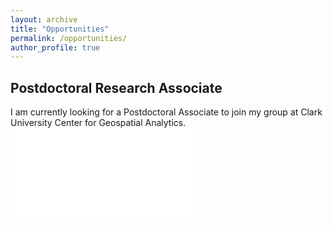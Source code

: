 ```yaml
---
layout: archive
title: "Opportunities"
permalink: /opportunities/
author_profile: true
---
```


## Postdoctoral Research Associate
I am currently looking for a Postdoctoral Associate to join my group at Clark University Center for Geospatial Analytics. 
<embed src="/files/CGA_Postdoctoral_Associate.pdf" type="application/pdf">